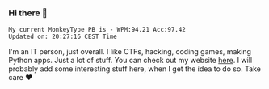 ### Hi there 👋
<!-- PB START -->
```
My current MonkeyType PB is - WPM:94.21 Acc:97.42
Updated on: 20:27:16 CEST Time
```
<!-- PB END -->
I'm an IT person, just overall. I like CTFs, hacking, coding games, making Python apps. Just a lot of stuff.
You can check out my website [here](https://skill3472.github.io/).
I will probably add some interesting stuff here, when I get the idea to do so. Take care ❤️
